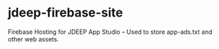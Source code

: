 # jdeep-firebase-site
Firebase Hosting for JDEEP App Studio – Used to store app-ads.txt and other web assets.
